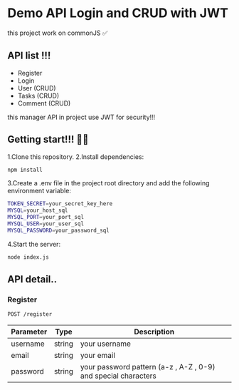 # Demo API Login and CRUD with JWT 

this project work on commonJS ✅

## API list !!!
* Register
* Login
* User (CRUD)
* Tasks (CRUD)
* Comment (CRUD)

this manager API in project use JWT for security!!!

## Getting start!!! 📣📣
1.Clone this repository.
2.Install dependencies:
``` bash
npm install
```
3.Create a .env file in the project root directory and add the following environment variable:
``` bash
TOKEN_SECRET=your_secret_key_here
MYSQL=your_host_sql
MYSQL_PORT=your_port_sql
MYSQL_USER=your_user_sql
MYSQL_PASSWORD=your_password_sql
```

4.Start the server:
``` bash
node index.js
```

## API detail..
### Register
``` bash
POST /register
```

 Parameter |  Type | Description |
 ----- | ----- | ----- |
  username |   string| your username |
  email |   string| your email |
  password |   string| your password pattern (a-z , A-Z , 0-9) and special characters |







